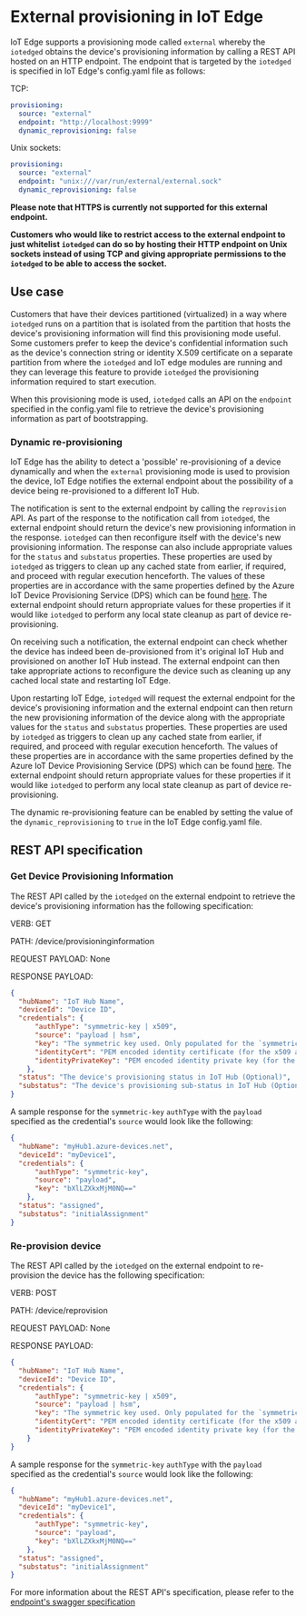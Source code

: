 # External provisioning in IoT Edge

IoT Edge supports a provisioning mode called `external` whereby the `iotedged` obtains the device's provisioning information by calling a REST API hosted on an HTTP endpoint.
The endpoint that is targeted by the `iotedged` is specified in IoT Edge's config.yaml file as follows:

TCP:

```yaml
provisioning:
  source: "external"
  endpoint: "http://localhost:9999"
  dynamic_reprovisioning: false
```

Unix sockets:

```yaml
provisioning:
  source: "external"
  endpoint: "unix:///var/run/external/external.sock"
  dynamic_reprovisioning: false
```

**Please note that HTTPS is currently not supported for this external endpoint.**

**Customers who would like to restrict access to the external endpoint to just whitelist `iotedged` can do so by hosting their HTTP endpoint on Unix sockets instead of using TCP and giving appropriate permissions to the `iotedged` to be able to access the socket.**

## __Use case__

Customers that have their devices partitioned (virtualized) in a way where `iotedged` runs on a partition that is isolated from the partition that hosts the device's provisioning information will
find this provisioning mode useful. Some customers prefer to keep the device's confidential information such as the device's connection string or identity X.509 certificate on a separate partition from where the
`iotedged` and IoT edge modules are running and they can leverage this feature to provide `iotedged` the provisioning information required to start execution.

When this provisioning mode is used, `iotedged` calls an API on the `endpoint` specified in the config.yaml file to retrieve the device's provisioning information as part of bootstrapping.

### __Dynamic re-provisioning__

IoT Edge has the ability to detect a 'possible' re-provisioning of a device dynamically and when the `external` provisioning mode is used to provision the device, IoT Edge notifies the external endpoint
about the possibility of a device being re-provisioned to a different IoT Hub.

The notification is sent to the external endpoint by calling the `reprovision` API.
As part of the response to the notification call from `iotedged`, the external endpoint should return the device's new provisioning information in the response. `iotedged` can then reconfigure itself
with the device's new provisioning information.
The response can also include appropriate values for the `status` and `substatus` properties. These properties are used by `iotedged` as triggers to clean up any cached state from earlier, if required,
and proceed with regular execution henceforth. The values of these properties are in accordance with the same properties defined by the Azure IoT Device Provisioning Service (DPS) which can be found [here][1].
The external endpoint should return appropriate values for these properties if it would like `iotedged` to perform any local state cleanup as part of device re-provisioning.

On receiving such a notification, the external endpoint can check whether the device has indeed been de-provisioned from it's original IoT Hub and provisioned on another IoT Hub instead.
The external endpoint can then take appropriate actions to reconfigure the device such as cleaning up any cached local state and restarting IoT Edge.

Upon restarting IoT Edge, `iotedged` will request the external endpoint for the device's provisioning information and the external endpoint can then return the new provisioning information
of the device along with the appropriate values for the `status` and `substatus` properties. These properties are used by `iotedged` as triggers to clean up any cached state from earlier, if required,
and proceed with regular execution henceforth.
The values of these properties are in accordance with the same properties defined by the Azure IoT Device Provisioning Service (DPS) which can be found [here][1].
The external endpoint should return appropriate values for these properties if it would like `iotedged` to perform any local state cleanup as part of device re-provisioning.

The dynamic re-provisioning feature can be enabled by setting the value of the `dynamic_reprovisioning` to `true` in the IoT Edge config.yaml file.

## __REST API specification__

### __Get Device Provisioning Information__

The REST API called by the `iotedged` on the external endpoint to retrieve the device's provisioning information has the following specification:

VERB: GET

PATH: /device/provisioninginformation

REQUEST PAYLOAD: None

RESPONSE PAYLOAD:

```json
{
  "hubName": "IoT Hub Name",
  "deviceId": "Device ID",
  "credentials": {
      "authType": "symmetric-key | x509",
      "source": "payload | hsm",
      "key": "The symmetric key used. Only populated for the `symmetric-key` authType",
      "identityCert": "PEM encoded identity certificate (for the x509 and payload mode) in base64 representation | Path to identity certificate (for the x509 and hsm mode)",
      "identityPrivateKey": "PEM encoded identity private key (for the x509 and payload mode) in base64 representation | Path to identity private key (for the x509 and hsm mode)"
    },
  "status": "The device's provisioning status in IoT Hub (Optional)",
  "substatus": "The device's provisioning sub-status in IoT Hub (Optional)"
}
```

A sample response for the `symmetric-key` `authType` with the `payload` specified as the credential's `source` would look like the following:

```json
{
  "hubName": "myHub1.azure-devices.net",
  "deviceId": "myDevice1",
  "credentials": {
      "authType": "symmetric-key",
      "source": "payload",
      "key": "bXlLZXkxMjM0NQ=="
    },
  "status": "assigned",
  "substatus": "initialAssignment"
}
```

### __Re-provision device__

The REST API called by the `iotedged` on the external endpoint to re-provision the device has the following specification:

VERB: POST

PATH: /device/reprovision

REQUEST PAYLOAD: None

RESPONSE PAYLOAD:

```json
{
  "hubName": "IoT Hub Name",
  "deviceId": "Device ID",
  "credentials": {
      "authType": "symmetric-key | x509",
      "source": "payload | hsm",
      "key": "The symmetric key used. Only populated for the `symmetric-key` authType",
      "identityCert": "PEM encoded identity certificate (for the x509 and payload mode) in base64 representation | Path to identity certificate (for the x509 and hsm mode)",
      "identityPrivateKey": "PEM encoded identity private key (for the x509 and payload mode) in base64 representation | Path to identity private key (for the x509 and hsm mode)"
    }
}
```

A sample response for the `symmetric-key` `authType` with the `payload` specified as the credential's `source` would look like the following:

```json
{
  "hubName": "myHub1.azure-devices.net",
  "deviceId": "myDevice1",
  "credentials": {
      "authType": "symmetric-key",
      "source": "payload",
      "key": "bXlLZXkxMjM0NQ=="
    },
  "status": "assigned",
  "substatus": "initialAssignment"
}
```

For more information about the REST API's specification, please refer to the [endpoint's swagger specification](../edgelet/api/externalProvisioningVersion_2019_04_10.yaml)

[1]: https://docs.microsoft.com/en-us/rest/api/iot-dps/querydeviceregistrationstates/querydeviceregistrationstates#deviceregistrationstate